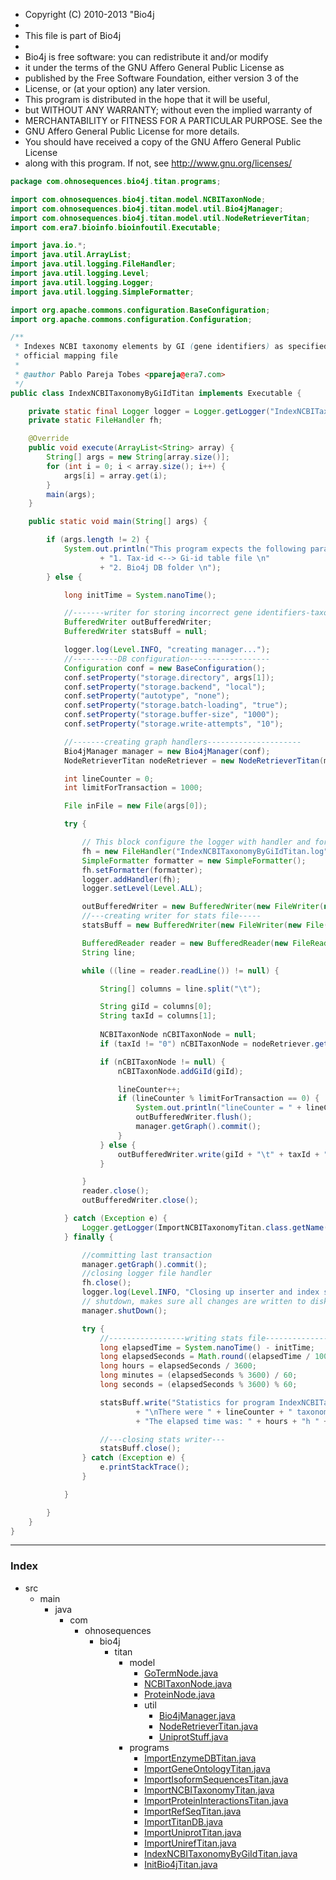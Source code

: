 
 * Copyright (C) 2010-2013  "Bio4j
 *
 * This file is part of Bio4j
 *
 * Bio4j is free software: you can redistribute it and/or modify
 * it under the terms of the GNU Affero General Public License as
 * published by the Free Software Foundation, either version 3 of the
 * License, or (at your option) any later version.
 * This program is distributed in the hope that it will be useful,
 * but WITHOUT ANY WARRANTY; without even the implied warranty of
 * MERCHANTABILITY or FITNESS FOR A PARTICULAR PURPOSE.  See the
 * GNU Affero General Public License for more details.
 * You should have received a copy of the GNU Affero General Public License
 * along with this program.  If not, see <http://www.gnu.org/licenses/>


```java
package com.ohnosequences.bio4j.titan.programs;

import com.ohnosequences.bio4j.titan.model.NCBITaxonNode;
import com.ohnosequences.bio4j.titan.model.util.Bio4jManager;
import com.ohnosequences.bio4j.titan.model.util.NodeRetrieverTitan;
import com.era7.bioinfo.bioinfoutil.Executable;

import java.io.*;
import java.util.ArrayList;
import java.util.logging.FileHandler;
import java.util.logging.Level;
import java.util.logging.Logger;
import java.util.logging.SimpleFormatter;

import org.apache.commons.configuration.BaseConfiguration;
import org.apache.commons.configuration.Configuration;

/**
 * Indexes NCBI taxonomy elements by GI (gene identifiers) as specified in the
 * official mapping file
 *
 * @author Pablo Pareja Tobes <ppareja@era7.com>
 */
public class IndexNCBITaxonomyByGiIdTitan implements Executable {

    private static final Logger logger = Logger.getLogger("IndexNCBITaxonomyByGiIdTitan");
    private static FileHandler fh;

    @Override
    public void execute(ArrayList<String> array) {
        String[] args = new String[array.size()];
        for (int i = 0; i < array.size(); i++) {
            args[i] = array.get(i);
        }
        main(args);
    }

    public static void main(String[] args) {

        if (args.length != 2) {
            System.out.println("This program expects the following parameters: \n"
                    + "1. Tax-id <--> Gi-id table file \n"
                    + "2. Bio4j DB folder \n");
        } else {

            long initTime = System.nanoTime();

            //-------writer for storing incorrect gene identifiers-taxon id pairs----
            BufferedWriter outBufferedWriter;
            BufferedWriter statsBuff = null;

            logger.log(Level.INFO, "creating manager...");
            //----------DB configuration------------------
            Configuration conf = new BaseConfiguration();
            conf.setProperty("storage.directory", args[1]);
            conf.setProperty("storage.backend", "local");
            conf.setProperty("autotype", "none");
            conf.setProperty("storage.batch-loading", "true");
            conf.setProperty("storage.buffer-size", "1000");
            conf.setProperty("storage.write-attempts", "10");

            //-------creating graph handlers---------------------
            Bio4jManager manager = new Bio4jManager(conf);
            NodeRetrieverTitan nodeRetriever = new NodeRetrieverTitan(manager);

            int lineCounter = 0;
            int limitForTransaction = 1000;

            File inFile = new File(args[0]);

            try {

                // This block configure the logger with handler and formatter
                fh = new FileHandler("IndexNCBITaxonomyByGiIdTitan.log", true);
                SimpleFormatter formatter = new SimpleFormatter();
                fh.setFormatter(formatter);
                logger.addHandler(fh);
                logger.setLevel(Level.ALL);

                outBufferedWriter = new BufferedWriter(new FileWriter(new File("incorrectGiTaxIdPairs.txt")));
                //---creating writer for stats file-----
                statsBuff = new BufferedWriter(new FileWriter(new File("IndexNCBITaxonomyByGiIdTitanStats.txt")));

                BufferedReader reader = new BufferedReader(new FileReader(inFile));
                String line;

                while ((line = reader.readLine()) != null) {

                    String[] columns = line.split("\t");

                    String giId = columns[0];
                    String taxId = columns[1];
                    
                    NCBITaxonNode nCBITaxonNode = null;
                    if (taxId != "0") nCBITaxonNode = nodeRetriever.getNCBITaxonByTaxId(String.valueOf(taxId));

                    if (nCBITaxonNode != null) {
                        nCBITaxonNode.addGiId(giId);

                        lineCounter++;
                        if (lineCounter % limitForTransaction == 0) {
                            System.out.println("lineCounter = " + lineCounter);
                            outBufferedWriter.flush();
                            manager.getGraph().commit();
                        }
                    } else {
                        outBufferedWriter.write(giId + "\t" + taxId + "\n");
                    }

                }
                reader.close();
                outBufferedWriter.close();

            } catch (Exception e) {
                Logger.getLogger(ImportNCBITaxonomyTitan.class.getName()).log(Level.SEVERE, null, e);
            } finally {

                //committing last transaction
                manager.getGraph().commit();
                //closing logger file handler
                fh.close();
                logger.log(Level.INFO, "Closing up inserter and index service....");
                // shutdown, makes sure all changes are written to disk
                manager.shutDown();

                try {
                    //-----------------writing stats file---------------------
                    long elapsedTime = System.nanoTime() - initTime;
                    long elapsedSeconds = Math.round((elapsedTime / 1000000000.0));
                    long hours = elapsedSeconds / 3600;
                    long minutes = (elapsedSeconds % 3600) / 60;
                    long seconds = (elapsedSeconds % 3600) % 60;

                    statsBuff.write("Statistics for program IndexNCBITaxonomyByGiIdTitan:\nInput file: " + inFile.getName()
                            + "\nThere were " + lineCounter + " taxonomic units indexed.\n"
                            + "The elapsed time was: " + hours + "h " + minutes + "m " + seconds + "s\n");

                    //---closing stats writer---
                    statsBuff.close();
                } catch (Exception e) {
                    e.printStackTrace();
                }

            }

        }
    }
}

```


------

### Index

+ src
  + main
    + java
      + com
        + ohnosequences
          + bio4j
            + titan
              + model
                + [GoTermNode.java][main/java/com/ohnosequences/bio4j/titan/model/GoTermNode.java]
                + [NCBITaxonNode.java][main/java/com/ohnosequences/bio4j/titan/model/NCBITaxonNode.java]
                + [ProteinNode.java][main/java/com/ohnosequences/bio4j/titan/model/ProteinNode.java]
                + util
                  + [Bio4jManager.java][main/java/com/ohnosequences/bio4j/titan/model/util/Bio4jManager.java]
                  + [NodeRetrieverTitan.java][main/java/com/ohnosequences/bio4j/titan/model/util/NodeRetrieverTitan.java]
                  + [UniprotStuff.java][main/java/com/ohnosequences/bio4j/titan/model/util/UniprotStuff.java]
              + programs
                + [ImportEnzymeDBTitan.java][main/java/com/ohnosequences/bio4j/titan/programs/ImportEnzymeDBTitan.java]
                + [ImportGeneOntologyTitan.java][main/java/com/ohnosequences/bio4j/titan/programs/ImportGeneOntologyTitan.java]
                + [ImportIsoformSequencesTitan.java][main/java/com/ohnosequences/bio4j/titan/programs/ImportIsoformSequencesTitan.java]
                + [ImportNCBITaxonomyTitan.java][main/java/com/ohnosequences/bio4j/titan/programs/ImportNCBITaxonomyTitan.java]
                + [ImportProteinInteractionsTitan.java][main/java/com/ohnosequences/bio4j/titan/programs/ImportProteinInteractionsTitan.java]
                + [ImportRefSeqTitan.java][main/java/com/ohnosequences/bio4j/titan/programs/ImportRefSeqTitan.java]
                + [ImportTitanDB.java][main/java/com/ohnosequences/bio4j/titan/programs/ImportTitanDB.java]
                + [ImportUniprotTitan.java][main/java/com/ohnosequences/bio4j/titan/programs/ImportUniprotTitan.java]
                + [ImportUnirefTitan.java][main/java/com/ohnosequences/bio4j/titan/programs/ImportUnirefTitan.java]
                + [IndexNCBITaxonomyByGiIdTitan.java][main/java/com/ohnosequences/bio4j/titan/programs/IndexNCBITaxonomyByGiIdTitan.java]
                + [InitBio4jTitan.java][main/java/com/ohnosequences/bio4j/titan/programs/InitBio4jTitan.java]

[main/java/com/ohnosequences/bio4j/titan/model/GoTermNode.java]: ../model/GoTermNode.java.md
[main/java/com/ohnosequences/bio4j/titan/model/NCBITaxonNode.java]: ../model/NCBITaxonNode.java.md
[main/java/com/ohnosequences/bio4j/titan/model/ProteinNode.java]: ../model/ProteinNode.java.md
[main/java/com/ohnosequences/bio4j/titan/model/util/Bio4jManager.java]: ../model/util/Bio4jManager.java.md
[main/java/com/ohnosequences/bio4j/titan/model/util/NodeRetrieverTitan.java]: ../model/util/NodeRetrieverTitan.java.md
[main/java/com/ohnosequences/bio4j/titan/model/util/UniprotStuff.java]: ../model/util/UniprotStuff.java.md
[main/java/com/ohnosequences/bio4j/titan/programs/ImportEnzymeDBTitan.java]: ImportEnzymeDBTitan.java.md
[main/java/com/ohnosequences/bio4j/titan/programs/ImportGeneOntologyTitan.java]: ImportGeneOntologyTitan.java.md
[main/java/com/ohnosequences/bio4j/titan/programs/ImportIsoformSequencesTitan.java]: ImportIsoformSequencesTitan.java.md
[main/java/com/ohnosequences/bio4j/titan/programs/ImportNCBITaxonomyTitan.java]: ImportNCBITaxonomyTitan.java.md
[main/java/com/ohnosequences/bio4j/titan/programs/ImportProteinInteractionsTitan.java]: ImportProteinInteractionsTitan.java.md
[main/java/com/ohnosequences/bio4j/titan/programs/ImportRefSeqTitan.java]: ImportRefSeqTitan.java.md
[main/java/com/ohnosequences/bio4j/titan/programs/ImportTitanDB.java]: ImportTitanDB.java.md
[main/java/com/ohnosequences/bio4j/titan/programs/ImportUniprotTitan.java]: ImportUniprotTitan.java.md
[main/java/com/ohnosequences/bio4j/titan/programs/ImportUnirefTitan.java]: ImportUnirefTitan.java.md
[main/java/com/ohnosequences/bio4j/titan/programs/IndexNCBITaxonomyByGiIdTitan.java]: IndexNCBITaxonomyByGiIdTitan.java.md
[main/java/com/ohnosequences/bio4j/titan/programs/InitBio4jTitan.java]: InitBio4jTitan.java.md